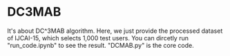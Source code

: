 # DC3MAB
It's about DC^3MAB algorithm.
Here, we just provide the processed dataset of IJCAI-15, which selects 1,000 test users.
You can dircetly run "run_code.ipynb" to see the result. "DCMAB.py" is the core code.
